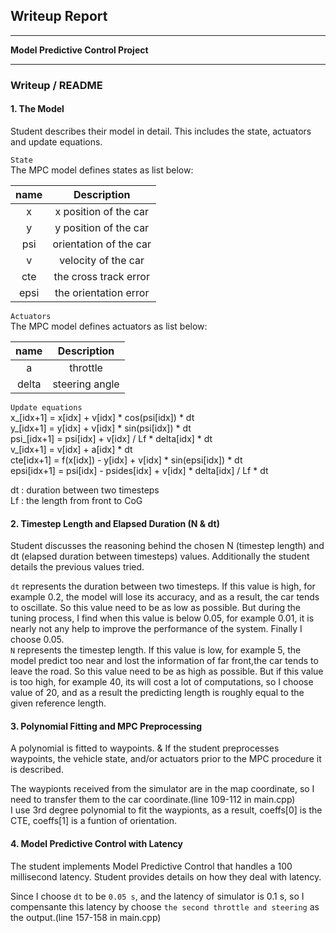 ## Writeup Report

---

**Model Predictive Control Project**

---
### Writeup / README

#### 1. The Model 
Student describes their model in detail. This includes the state, actuators and update equations.  

`State`  
The MPC model defines states as list below:   

| name         		      |     Description	          | 
|:---------------------:|:-------------------------:| 
| x           	        | x position of the car     |
| y                     | y position of the car     |
| psi                 	| orientation of the car    |
| v		            			|	velocity of the car     	|
| cte         	      	| the cross track error     |
| epsi                 	| the orientation error     |

`Actuators`  
The MPC model defines actuators as list below:   

| name         		      |     Description	          | 
|:---------------------:|:-------------------------:| 
| a           	        | throttle                  |
| delta                 | steering angle            |

`Update equations`  
x_[idx+1] = x[idx] + v[idx] * cos(psi[idx]) * dt  
y_[idx+1] = y[idx] + v[idx] * sin(psi[idx]) * dt  
psi_[idx+1] = psi[idx] + v[idx] / Lf * delta[idx] * dt  
v_[idx+1] = v[idx] + a[idx] * dt  
cte[idx+1] = f(x[idx]) - y[idx] + v[idx] * sin(epsi[idx]) * dt  
epsi[idx+1] = psi[idx] - psides[idx] + v[idx] * delta[idx] / Lf * dt  

dt : duration between two timesteps  
Lf : the length from front to CoG  

#### 2. Timestep Length and Elapsed Duration (N & dt)
Student discusses the reasoning behind the chosen N (timestep length) and dt (elapsed duration between timesteps) values. Additionally the student details the previous values tried.

`dt` represents the duration between two timesteps. If this value is high, for example 0.2, the model will lose its accuracy, and as a result, the car tends to oscillate. So this value need to be as low as possible. But during the tuning process, I find when this value is below 0.05, for example 0.01, it is nearly not any help to improve the performance of the system. Finally I choose 0.05.  
`N` represents the timestep length. If this value is low, for example 5, the model predict too near and lost the information of far front,the car tends to leave the road. So this value need to be as high as possible. But if this value is too high, for example 40, its will cost a lot of computations, so I choose value of 20, and as a result the predicting length is roughly equal to the given reference length.  

#### 3. Polynomial Fitting and MPC Preprocessing
A polynomial is fitted to waypoints. & If the student preprocesses waypoints, the vehicle state, and/or actuators prior to the MPC procedure it is described.

The waypionts received from the simulator are in the map coordinate, so I need to transfer them to the car coordinate.(line 109-112 in main.cpp)  
I use 3rd degree polynomial to fit the waypionts, as a result, coeffs[0] is the CTE, coeffs[1] is a funtion of orientation.  

#### 4. Model Predictive Control with Latency
The student implements Model Predictive Control that handles a 100 millisecond latency. Student provides details on how they deal with latency.

Since I choose `dt` to be `0.05 s`, and the latency of simulator is 0.1 s, so I compensante this latency by choose `the second throttle and steering` as the output.(line 157-158 in main.cpp)
